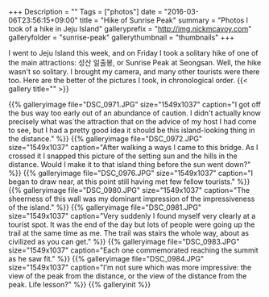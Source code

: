 +++
Description = ""
Tags = ["photos"]
date = "2016-03-06T23:56:15+09:00"
title = "Hike of Sunrise Peak"
summary = "Photos I took of a hike in Jeju Island"
galleryprefix = "http://img.nickmcavoy.com"
galleryfolder = "sunrise-peak"
gallerythumbnail = "thumbnails"
+++

I went to Jeju Island this week, and on Friday I took a solitary hike of one of the main attractions: 성산 일출봉, or Sunrise Peak at Seongsan. Well, the hike wasn't so solitary. I brought my camera, and many other tourists were there too. Here are the better of the pictures I took, in chronological order.
{{< gallery title="" >}}

{{% galleryimage file="DSC_0971.JPG" size="1549x1037" caption="I got off the bus way too early out of an abundance of caution. I didn't actually know precisely what was`the attraction that on the advice of my host I had come to see, but I had a pretty good idea it should be this island-looking thing in the distance." %}}
{{% galleryimage file="DSC_0972.JPG" size="1549x1037" caption="After walking a ways I came to this bridge. As I crossed it I snapped this picture of the setting sun and the hills in the distance. Would I make it to that island thing before the sun went down?" %}}
{{% galleryimage file="DSC_0976.JPG" size="1549x1037" caption="I began to draw near, at this point still having met few fellow tourists." %}}
{{% galleryimage file="DSC_0980.JPG" size="1549x1037" caption="The sheerness of this wall was my dominant impression of the impressiveness of the island." %}}
{{% galleryimage file="DSC_0981.JPG" size="1549x1037" caption="Very suddenly I found myself very clearly at a tourist spot. It was the end of the day but lots of people were going up the trail at the same time as me. The trail was stairs the whole way, about as civilized as you can get." %}}
{{% galleryimage file="DSC_0983.JPG" size="1549x1037" caption="Each one commemorated reaching the summit as he saw fit." %}}
{{% galleryimage file="DSC_0984.JPG" size="1549x1037" caption="I'm not sure which was more impressive: the view of the peak from the distance, or the view of the distance from the peak. Life lesson?" %}}
{{% galleryinit %}}

